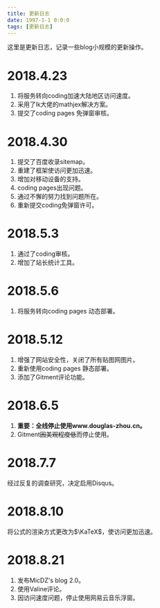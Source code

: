 ```yaml
---
title: 更新日志
date: 1997-1-1 0:0:0
tags: [更新日志]
---
```




这里是更新日志，记录一些blog小规模的更新操作。

<!--more-->



# 2018.4.23

1. 将服务转向coding加速大陆地区访问速度。
2. 采用了lk大佬的mathjex解决方案。
3. 提交了coding pages 免弹窗审核。

# 2018.4.30
1. 提交了百度收录sitemap。
2. 重建了框架使访问更加迅速。
3. 增加对移动设备的支持。
4. coding pages出现问题。
5. 通过不懈的努力找到问题所在。
6. 重新提交coding免弹窗许可。

# 2018.5.3
1. 通过了coding审核。
2. 增加了站长统计工具。

# 2018.5.6
1. 将服务转向coding pages 动态部署。

# 2018.5.12

1. 增强了网站安全性，关闭了所有贴图网图片。
2. 重新使用coding pages 静态部署。
3. 添加了Gitment评论功能。



# 2018.6.5

1. **重要：全线停止使用www.douglas-zhou.cn。**
2. Gitment~~因美观程度低~~而停止使用。

# 2018.7.7

经过反复的调查研究，决定启用Disqus。

# 2018.8.10

将公式的渲染方式更改为$\KaTeX$，使访问更加迅速。

# 2018.8.21

1. 发布MicDZ's blog 2.0。
2. 使用Valine评论。
3. 因访问速度问题，停止使用网易云音乐浮窗。